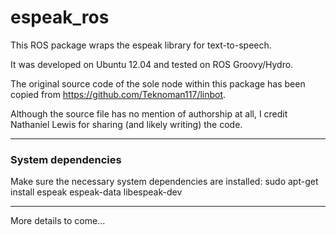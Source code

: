 espeak_ros
======================================

This ROS package wraps the espeak library for text-to-speech.

It was developed on Ubuntu 12.04 and tested on ROS Groovy/Hydro.

The original source code of the sole node within this package has 
been copied from https://github.com/Teknoman117/linbot.

Although the source file has no mention of authorship at all, I
credit Nathaniel Lewis for sharing (and likely writing) the code.

-------------------------------------
### System dependencies ###

Make sure the necessary system dependencies are installed:
    sudo apt-get install espeak espeak-data libespeak-dev

-------------------------------------
More details to come...
